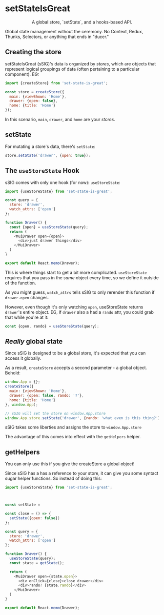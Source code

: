 # setStateIsGreat
<p align='center'>A global store, `setState`, and a hooks-based API.</p>

Global state management without the ceremony.  No Context, Redux, Thunks, Selectors, or anything that ends in "ducer." 

## Creating the store

setStateIsGreat (sSIG)'s data is organized by _stores_, which are objects that represent logical groupings of data (often pertaining to a particular component). EG: 

```javascript
import {createStore} from 'set-state-is-great';

const store = createStore({
  main: {viewShown: 'Home'},
  drawer: {open: false},
  home: {title: 'Home'}
});
```

In this scenario, `main`, `drawer`, and `home` are your _stores_.

## setState

For mutating a store's data, there's `setState`:

```javascript
store.setState('drawer', {open: true});
```

## The `useStoreState` Hook
sSIG comes with only one hook (for now): `useStoreState`:
```javascript
import {useStoreState} from 'set-state-is-great';

const query = {
  store: 'drawer',
  watch_attrs: ['open']
};

function Drawer() {
  const {open} = useStoreState(query);
  return (
    <MuiDrawer open={open}>
      <div>just drawer things</div>
    </MuiDrawer>
  )
}

export default React.memo(Drawer);
```

This is where things start to get a bit more complicated.  `useStoreState` requires that you pass in the _same_ object every time, so we define it outside of the function.

As you might guess, `watch_attrs` tells sSIG to only rerender this function if `drawer.open` changes.

However, even though it's only watching `open`, useStoreState returns `drawer`'s entire object.  EG, if `drawer` also a had a `rando` attr, you could grab that while you're at it:

```javascript
const {open, rando} = useStoreState(query);
```

## _Really_ global state

Since sSIG is designed to be a global store, it's expected that you can access it globally.

As a result, `createStore` accepts a second parameter - a global object.  Behold: 

```javascript
window.App = {};
createStore({
  main: {viewShown: 'Home'},
  drawer: {open: false, rando: '?'},
  home: {title: 'Home'}
}, window.App);

// sSIG will set the store on window.App.store
window.App.store.setState('drawer', {rando: 'what even is this thing?'});
```

sSIG takes some liberties and assigns the store to `window.App.store`

The advantage of this comes into effect with the `getHelpers` helper.

## getHelpers

You can only use this if you give the createStore a global object!

Since sSIG has a has a reference to your store, it can give you some syntact sugar helper functions.  So instead of doing this:

```javascript
import {useStoreState} from 'set-state-is-great';



const setState = 

const close = () => {
  setState({open: false})
};

const query = {
  store: 'drawer',
  watch_attrs: ['open']
};

function Drawer() {
  useStoreState(query);
  const state = getState();

  return (
    <MuiDrawer open={state.open}>
      <div onClick={close}>close drawer</div>
      <div>rando? {state.rando}</div>
    </MuiDrawer>
  )
}

export default React.memo(Drawer);
```